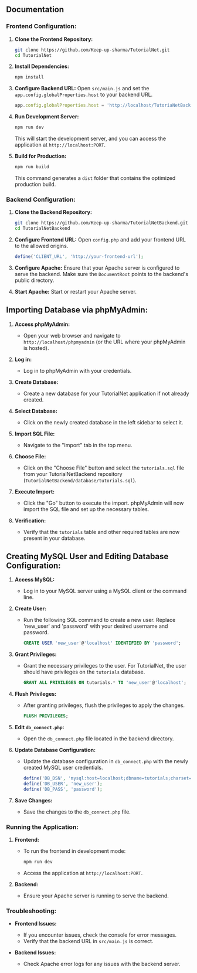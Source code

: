 
## Documentation

### Frontend Configuration:

1. **Clone the Frontend Repository:**
   ```bash
   git clone https://github.com/Keep-up-sharma/TutorialNet.git
   cd TutorialNet
   ```

2. **Install Dependencies:**
   ```bash
   npm install
   ```

3. **Configure Backend URL:**
   Open `src/main.js` and set the `app.config.globalProperties.host` to your backend URL.
   ```javascript
   app.config.globalProperties.host = 'http://localhost/TutoriaNetBackend/TutorialNetBackend';
   ```

4. **Run Development Server:**
   ```bash
   npm run dev
   ```

   This will start the development server, and you can access the application at `http://localhost:PORT`.

5. **Build for Production:**
   ```bash
   npm run build
   ```

   This command generates a `dist` folder that contains the optimized production build.

### Backend Configuration:

1. **Clone the Backend Repository:**
   ```bash
   git clone https://github.com/Keep-up-sharma/TutorialNetBackend.git
   cd TutorialNetBackend
   ```

2. **Configure Frontend URL:**
   Open `config.php` and add your frontend URL to the allowed origins.
   ```php
   define('CLIENT_URL', 'http://your-frontend-url');
   ```

3. **Configure Apache:**
   Ensure that your Apache server is configured to serve the backend. Make sure the `DocumentRoot` points to the backend's public directory.

4. **Start Apache:**
   Start or restart your Apache server.

## Importing Database via phpMyAdmin:

1. **Access phpMyAdmin:**
   - Open your web browser and navigate to `http://localhost/phpmyadmin` (or the URL where your phpMyAdmin is hosted).

2. **Log in:**
   - Log in to phpMyAdmin with your credentials.

3. **Create Database:**
   - Create a new database for your TutorialNet application if not already created.

4. **Select Database:**
   - Click on the newly created database in the left sidebar to select it.

5. **Import SQL File:**
   - Navigate to the "Import" tab in the top menu.

6. **Choose File:**
   - Click on the "Choose File" button and select the `tutorials.sql` file from your TutorialNetBackend repository (`TutorialNetBackend/database/tutorials.sql`).

7. **Execute Import:**
   - Click the "Go" button to execute the import. phpMyAdmin will now import the SQL file and set up the necessary tables.

8. **Verification:**
   - Verify that the `tutorials` table and other required tables are now present in your database.

## Creating MySQL User and Editing Database Configuration:

1. **Access MySQL:**
   - Log in to your MySQL server using a MySQL client or the command line.

2. **Create User:**
   - Run the following SQL command to create a new user. Replace 'new_user' and 'password' with your desired username and password.
     ```sql
     CREATE USER 'new_user'@'localhost' IDENTIFIED BY 'password';
     ```

3. **Grant Privileges:**
   - Grant the necessary privileges to the user. For TutorialNet, the user should have privileges on the `tutorials` database.
     ```sql
     GRANT ALL PRIVILEGES ON tutorials.* TO 'new_user'@'localhost';
     ```

4. **Flush Privileges:**
   - After granting privileges, flush the privileges to apply the changes.
     ```sql
     FLUSH PRIVILEGES;
     ```

5. **Edit `db_connect.php`:**
   - Open the `db_connect.php` file located in the backend directory.

6. **Update Database Configuration:**
   - Update the database configuration in `db_connect.php` with the newly created MySQL user credentials.
     ```php
     define('DB_DSN', 'mysql:host=localhost;dbname=tutorials;charset=utf8');
     define('DB_USER', 'new_user');
     define('DB_PASS', 'password');
     ```

7. **Save Changes:**
   - Save the changes to the `db_connect.php` file.


### Running the Application:

1. **Frontend:**
   - To run the frontend in development mode:
     ```bash
     npm run dev
     ```
   - Access the application at `http://localhost:PORT`.

2. **Backend:**
   - Ensure your Apache server is running to serve the backend.

### Troubleshooting:

- **Frontend Issues:**
  - If you encounter issues, check the console for error messages.
  - Verify that the backend URL in `src/main.js` is correct.

- **Backend Issues:**
  - Check Apache error logs for any issues with the backend server.